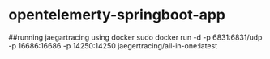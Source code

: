 # opentelemerty-springboot-app

##running jaegartracing using docker
sudo docker run -d -p 6831:6831/udp -p 16686:16686 -p 14250:14250 jaegertracing/all-in-one:latest
